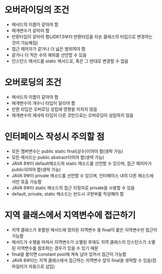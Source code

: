 # 오버라이딩의 조건
* 메서드의 이름이 같아야 함
* 매개변수가 같아야 함
* 반환타입이 같아야 함(JDK1.5부터 반환타입을 자손 클래스의 타입으로 변경하는 것이 가능해짐)
* 접근 제어자가 같거나 더 넓은 범위여야 함
* 같거나 더 적은 수의 예외를 선언할 수 있음
* 인스턴스 메서드를 static 메서드로, 혹은 그 반대로 변경할 수 없음

# 오버로딩의 조건
* 메서드의 이름이 같아야 함
* 매개변수의 개수나 타입이 달라야 함
* 반환 타입은 오버로딩 성립에 영향을 미치지 않음
* 매개변수의 제네릭 타입이 다른 것만으로는 오버로딩이 성립하지 않음

# 인터페이스 작성시 주의할 점
* 모든 멤버변수는 public static final(상수)이어야 함(생략 가능)
* 모든 메서드는 public abstract이어야 함(생략 가능)
* JAVA 8부터 default메소드와 static 메소드를 선언할 수 있으며, 접근 제어자가 public이어야 함(생략 가능)
* JAVA 9부터 private 메소드를 선언할 수 있으며, 인터페이스 내의 다른 메소드에서만 호출 가능함
* JAVA 9부터 static 메소드의 접근 지정자로 private을 사용할 수 있음
* default, private, static 메소드는 반드시 구현부를 작성해야 함

# 지역 클래스에서 지역변수에 접근하기
* 지역 클래스가 포함된 메서드에 정의된 지역변수 중 final이 붙은 지역변수만 접근이 가능함
* 메서드가 수행을 마쳐서 지역변수가 소멸된 후에도 지역 클래스의 인스턴스가 소멸된 지역변수를 참조하는 경우가 있을 수 있기 때문
* final을 붙이면 constant pool에 계속 남아 있어서 접근이 가능함
* JAVA 8부터는 지역 클래스에서 접근하는 지역변수 앞의 final을 생략할 수 있음(컴파일러가 자동으로 삽입)
